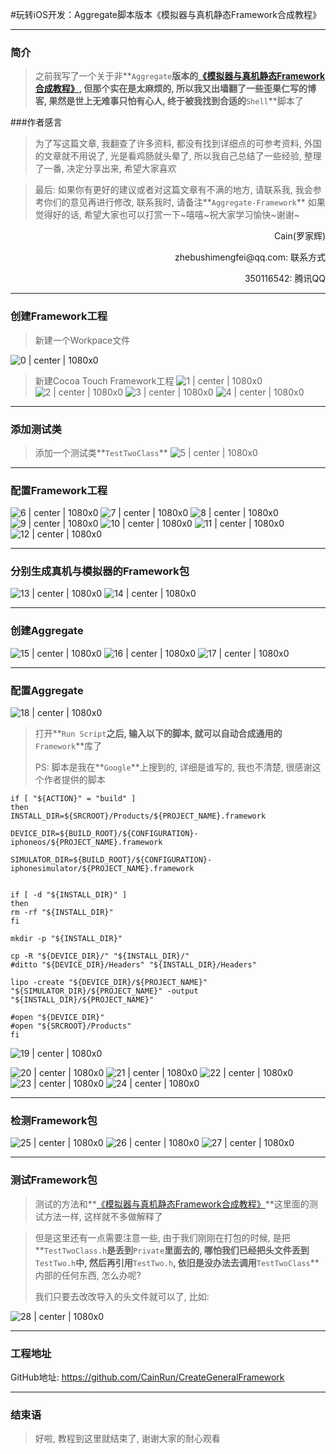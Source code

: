 #玩转iOS开发：Aggregate脚本版本《模拟器与真机静态Framework合成教程》

---
### 简介

> 之前我写了一个关于非**`Aggregate`**版本的[《模拟器与真机静态Framework合成教程》](http://www.jianshu.com/p/305c62fa9e2b), 但那个实在是太麻烦的, 所以我又出墙翻了一些歪果仁写的博客, 果然是世上无难事只怕有心人, 终于被我找到合适的**`Shell`**脚本了

###作者感言
> 为了写这篇文章, 我翻查了许多资料, 都没有找到详细点的可参考资料, 外国的文章就不用说了, 光是看鸡肠就头晕了, 所以我自己总结了一些经验, 整理了一番, 决定分享出来, 希望大家喜欢



> 最后:
> 如果你有更好的建议或者对这篇文章有不满的地方, 请联系我, 我会参考你们的意见再进行修改, 联系我时, 请备注**`Aggregate-Framework`** 如果觉得好的话, 希望大家也可以打赏一下~嘻嘻~祝大家学习愉快~谢谢~
>

<p align="right">Cain(罗家辉)</p>
<p align="right">zhebushimengfei@qq.com: 联系方式</p>
<p align="right">350116542: 腾讯QQ</p>

---
### 创建Framework工程

> 新建一个Workpace文件

![0 | center | 1080x0](https://github.com/CainRun/CreateGeneralFramework/blob/master/AggregateFramework/images/0.png)

> 新建Cocoa Touch Framework工程
> ![1 | center | 1080x0](https://github.com/CainRun/CreateGeneralFramework/blob/master/AggregateFramework/images/1.png)
> ![2 | center | 1080x0](https://github.com/CainRun/CreateGeneralFramework/blob/master/AggregateFramework/images/2.png)
> ![3 | center | 1080x0](https://github.com/CainRun/CreateGeneralFramework/blob/master/AggregateFramework/images/3.png)
> ![4 | center | 1080x0](https://github.com/CainRun/CreateGeneralFramework/blob/master/AggregateFramework/images/4.png)

---
### 添加测试类

> 添加一个测试类**`TestTwoClass`**
> ![5 | center | 1080x0](https://github.com/CainRun/CreateGeneralFramework/blob/master/AggregateFramework/images/5.png)

---
### 配置Framework工程
![6 | center | 1080x0](https://github.com/CainRun/CreateGeneralFramework/blob/master/AggregateFramework/images/6.png)
![7 | center | 1080x0](https://github.com/CainRun/CreateGeneralFramework/blob/master/AggregateFramework/images/7.png)
![8 | center | 1080x0](https://github.com/CainRun/CreateGeneralFramework/blob/master/AggregateFramework/images/8.png)
![9 | center | 1080x0](https://github.com/CainRun/CreateGeneralFramework/blob/master/AggregateFramework/images/9.png)
![10 | center | 1080x0](https://github.com/CainRun/CreateGeneralFramework/blob/master/AggregateFramework/images/10.png)
![11 | center | 1080x0](https://github.com/CainRun/CreateGeneralFramework/blob/master/AggregateFramework/images/11.png)
![12 | center | 1080x0](https://github.com/CainRun/CreateGeneralFramework/blob/master/AggregateFramework/images/12.png)

---
### 分别生成真机与模拟器的Framework包

![13 | center | 1080x0](https://github.com/CainRun/CreateGeneralFramework/blob/master/AggregateFramework/images/13.png)
![14 | center | 1080x0](https://github.com/CainRun/CreateGeneralFramework/blob/master/AggregateFramework/images/14.png)

---
### 创建Aggregate

![15 | center | 1080x0](https://github.com/CainRun/CreateGeneralFramework/blob/master/AggregateFramework/images/15.png)
![16 | center | 1080x0](https://github.com/CainRun/CreateGeneralFramework/blob/master/AggregateFramework/images/16.png)
![17 | center | 1080x0](https://github.com/CainRun/CreateGeneralFramework/blob/master/AggregateFramework/images/17.png)

---
### 配置Aggregate

![18 | center | 1080x0](https://github.com/CainRun/CreateGeneralFramework/blob/master/AggregateFramework/images/18.png)

> 打开**`Run Script`**之后, 输入以下的脚本, 就可以自动合成通用的**`Framework`**库了
>
> PS: 脚本是我在**`Google`**上搜到的, 详细是谁写的, 我也不清楚, 很感谢这个作者提供的脚本

```shell
if [ "${ACTION}" = "build" ]
then
INSTALL_DIR=${SRCROOT}/Products/${PROJECT_NAME}.framework

DEVICE_DIR=${BUILD_ROOT}/${CONFIGURATION}-iphoneos/${PROJECT_NAME}.framework

SIMULATOR_DIR=${BUILD_ROOT}/${CONFIGURATION}-iphonesimulator/${PROJECT_NAME}.framework


if [ -d "${INSTALL_DIR}" ]
then
rm -rf "${INSTALL_DIR}"
fi

mkdir -p "${INSTALL_DIR}"

cp -R "${DEVICE_DIR}/" "${INSTALL_DIR}/"
#ditto "${DEVICE_DIR}/Headers" "${INSTALL_DIR}/Headers"

lipo -create "${DEVICE_DIR}/${PROJECT_NAME}" "${SIMULATOR_DIR}/${PROJECT_NAME}" -output "${INSTALL_DIR}/${PROJECT_NAME}"

#open "${DEVICE_DIR}"
#open "${SRCROOT}/Products"
fi
```

![19 | center | 1080x0](https://github.com/CainRun/CreateGeneralFramework/blob/master/AggregateFramework/images/19.png)

![20 | center | 1080x0](https://github.com/CainRun/CreateGeneralFramework/blob/master/AggregateFramework/images/20.png)
![21 | center | 1080x0](https://github.com/CainRun/CreateGeneralFramework/blob/master/AggregateFramework/images/21.png)
![22 | center | 1080x0](https://github.com/CainRun/CreateGeneralFramework/blob/master/AggregateFramework/images/22.png)
![23 | center | 1080x0](https://github.com/CainRun/CreateGeneralFramework/blob/master/AggregateFramework/images/23.png)
![24 | center | 1080x0](https://github.com/CainRun/CreateGeneralFramework/blob/master/AggregateFramework/images/24.png)

---
### 检测Framework包

![25 | center | 1080x0](https://github.com/CainRun/CreateGeneralFramework/blob/master/AggregateFramework/images/25.png)
![26 | center | 1080x0](https://github.com/CainRun/CreateGeneralFramework/blob/master/AggregateFramework/images/26.png)
![27 | center | 1080x0](https://github.com/CainRun/CreateGeneralFramework/blob/master/AggregateFramework/images/27.png)

---
### 测试Framework包

> 测试的方法和**[《模拟器与真机静态Framework合成教程》](http://www.jianshu.com/p/305c62fa9e2b)**这里面的测试方法一样, 这样就不多做解释了



> 但是这里还有一点需要注意一些, 由于我们刚刚在打包的时候, 是把**`TestTwoClass.h`**是丢到**`Private`**里面去的, 哪怕我们已经把头文件丢到**`TestTwo.h`**中, 然后再引用**`TestTwo.h`**, 依旧是没办法去调用**`TestTwoClass`**内部的任何东西, 怎么办呢?
>
> 我们只要去改改导入的头文件就可以了, 比如:

![28 | center | 1080x0](https://github.com/CainRun/CreateGeneralFramework/blob/master/AggregateFramework/images/28.png)

---
### 工程地址

GitHub地址: https://github.com/CainRun/CreateGeneralFramework

---
### 结束语

> 好啦, 教程到这里就结束了, 谢谢大家的耐心观看


